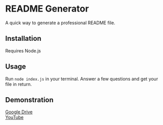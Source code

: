 # README Generator

A quick way to generate a professional README file.

## Installation

Requires Node.js

## Usage

Run ```node index.js``` in your terminal. Answer a few questions and get your file in return.

## Demonstration

[Google Drive](https://drive.google.com/file/d/1O3AFMg7TwXwYTxrvrRvw2a-tAGaytjcS/view)  
[YouTube](https://youtu.be/H7lrkNkUtEI)

